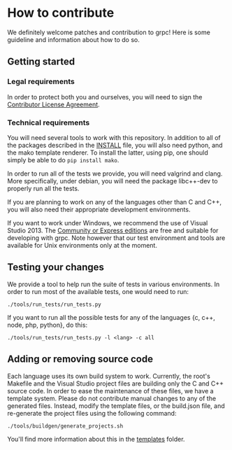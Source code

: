 # How to contribute

We definitely welcome patches and contribution to grpc! Here is some guideline
and information about how to do so.

## Getting started

### Legal requirements

In order to protect both you and ourselves, you will need to sign the
[Contributor License Agreement](https://cla.developers.google.com/clas).

### Technical requirements

You will need several tools to work with this repository. In addition to all of
the packages described in the [INSTALL](INSTALL) file, you will also need
python, and the mako template renderer. To install the latter, using pip, one
should simply be able to do `pip install mako`.

In order to run all of the tests we provide, you will need valgrind and clang.
More specifically, under debian, you will need the package libc++-dev to
properly run all the tests.

If you are planning to work on any of the languages other than C and C++, you
will also need their appropriate development environments.

If you want to work under Windows, we recommend the use of Visual Studio 2013.
The [Community or Express editions](http://www.visualstudio.com/en-us/downloads/download-visual-studio-vs.aspx)
are free and suitable for developing with grpc. Note however that our test
environment and tools are available for Unix environments only at the moment.

## Testing your changes

We provide a tool to help run the suite of tests in various environments.
In order to run most of the available tests, one would need to run:

`./tools/run_tests/run_tests.py`

If you want to run all the possible tests for any of the languages {c, c++, node, php, python}, do this:

`./tools/run_tests/run_tests.py -l <lang> -c all`

## Adding or removing source code

Each language uses its own build system to work. Currently, the root's Makefile
and the Visual Studio project files are building only the C and C++ source code.
In order to ease the maintenance of these files, we have a
template system. Please do not contribute manual changes to any of the generated
files. Instead, modify the template files, or the build.json file, and
re-generate the project files using the following command:

`./tools/buildgen/generate_projects.sh`

You'll find more information about this in the [templates](templates) folder.
